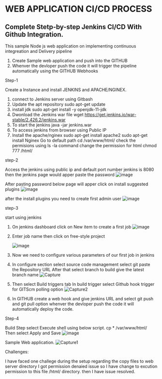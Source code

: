 # WEB APPLICATION CI/CD PROCESS

## Complete Stetp-by-step Jenkins CI/CD With Github Integration.

This sample Node js web application on implementing continuous integreation and Delivery pipeline

1. Create Sample web application and push into the GITHUB
2. Whenver the devloper push the code it will trigger the pipeline automatically using the GITHUB Webhooks

Step-1

Create a Instance and install JENKINS and APACHE/NGINEX.

1. connect to Jenkins server using Gitbash
2. Update the apt repository
   sudo apt-get update
3. install jdk
   sudo apt-get install -y openjdk-11-jdk
4. Dwonload the Jenkins war file
   wget https://get.jenkins.io/war-stable/2.426.2/jenkins.war
5. To start the jenkins
   java -jar jenkins.war
6. To access jenkins from browser using Public IP
7. Install the apache/nginex
   sudo apt-get install apache2
   sudo apt-get install Nginex
Go to default path
 cd /var/www/html/
check the permisions using ls -la command
change the permission for html
chmod 777 /html/

step-2

Access the jenkins using public ip and default port number jenkins is 8080 then the jenkins page would apper paste the password
![image](https://github.com/Santhoshvoja63/New-webapp/assets/147876790/33f3b0c2-293e-455b-aecb-6b26fd758ba7)

After pasting password below page will apper click on install suggested plugins
![image](https://github.com/Santhoshvoja63/New-webapp/assets/147876790/bb48fd30-1219-4ddd-9a36-1e02def59d6a)

after the install plugins you need to create first admin user
![image](https://github.com/Santhoshvoja63/New-webapp/assets/147876790/542f3280-f8f2-4138-ac26-172edeac86a8)

step-3

start using jenkins
1. On jenkins dashboard click on New item to create a first job 
   ![image](https://github.com/Santhoshvoja63/New-webapp/assets/147876790/47a14f37-42cf-4c83-963b-2fa2c96a3fe5)
2. Enter job name then click on free-style project

   ![image](https://github.com/Santhoshvoja63/New-webapp/assets/147876790/1c46f3da-1e61-4343-a93c-c7bef8d648c9)
3. Now we need to configure various parameters of our first job in jenkins
4. In configure section select source code management select git
   paste the Repository URL
   After that select branch to build give the latest branch name
   ![Capture](https://github.com/Santhoshvoja63/New-webapp/assets/147876790/cd399bed-16e4-4f37-9d59-e0b2714d1744)
5. Then select Build triggers tab
   In build trigger select Github hook trigger for GITScm polling option
   ![Capture2](https://github.com/Santhoshvoja63/New-webapp/assets/147876790/f5bd98ff-2529-4185-b5a5-b5b71a5fe31a)

7. In GITHUB create a web hook and give jenkins URL and select git push and git pull option
   whenver the devloper push the code it will automatically deploy the code.

Step-4

Build Step select Execute shell using below script.
 cp * /var/www/html/
Then select Apply and Save
![image](https://github.com/Santhoshvoja63/New-webapp/assets/147876790/60b7761a-9733-4029-aa82-78d4de9e68f6)

Sample Web application.
![Capture1](https://github.com/Santhoshvoja63/New-webapp/assets/147876790/cc18a745-9285-473f-879d-8b73056084c3)


Challenges:

I have faced one challege during the setup regarding the copy files to web server directory I got permission denaied issue so I have change to excution permission to this file /html/ directory. then I have issue resolved.
   





   

